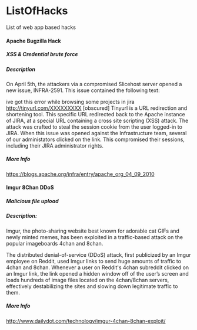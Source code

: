# ListOfHacks
List of web app based hacks

#### Apache Bugzilla Hack
##### XSS & Credential brute force
##### Description

On April 5th, the attackers via a compromised Slicehost server opened a new issue, INFRA-2591. This issue contained the following text:

ive got this error while browsing some projects in jira http://tinyurl.com/XXXXXXXXX [obscured]
Tinyurl is a URL redirection and shortening tool. This specific URL redirected back to the Apache instance of JIRA, at a special URL containing a cross site scripting (XSS) attack. The attack was crafted to steal the session cookie from the user logged-in to JIRA. When this issue was opened against the Infrastructure team, several of our administators clicked on the link. This compromised their sessions, including their JIRA administrator rights.

##### More Info
https://blogs.apache.org/infra/entry/apache_org_04_09_2010

#### Imgur 8Chan DDoS
##### Malicious file upload
##### Description:

Imgur, the photo-sharing website best known for adorable cat GIFs and newly minted memes, has been exploited in a traffic-based attack on the popular imageboards 4chan and 8chan.

The distributed denial-of-service (DDoS) attack, first publicized by an Imgur employee on Reddit, used Imgur links to send huge amounts of traffic to 4chan and 8chan. Whenever a user on Reddit's 4chan subreddit clicked on an Imgur link, the link opened a hidden window off of the user’s screen and loads hundreds of image files located on the 4chan/8chan servers, effectively destabilizing the sites and slowing down legitimate traffic to them.

##### More Info
http://www.dailydot.com/technology/imgur-4chan-8chan-exploit/
